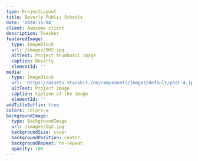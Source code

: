 ```yaml
---
type: ProjectLayout
title: Beverly Public Schools
date: '2024-11-04'
client: Awesome client
description: Teacher
featuredImage:
  type: ImageBlock
  url: /images/BHS.jpg
  altText: Project thumbnail image
  caption: Beverly
  elementId: ''
media:
  type: ImageBlock
  url: 'https://assets.stackbit.com/components/images/default/post-4.jpeg'
  altText: Project image
  caption: Caption of the image
  elementId: ''
addTitleSuffix: true
colors: colors-a
backgroundImage:
  type: BackgroundImage
  url: /images/bg2.jpg
  backgroundSize: cover
  backgroundPosition: center
  backgroundRepeat: no-repeat
  opacity: 100
---
```

